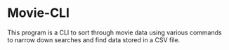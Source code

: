 # Movie-CLI
This program is a CLI to sort through movie data using various commands to narrow down searches and find     data stored in a CSV file.
